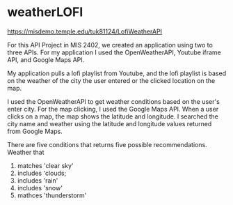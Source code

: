 # weatherLOFI
https://misdemo.temple.edu/tuk81124/LofiWeatherAPI

For this API Project in MIS 2402, we created an application using two to three APIs. For my application I used the OpenWeatherAPI, Youtube iframe API, and Google Maps API.

My application pulls a lofi playlist from Youtube, and the lofi playlist is based on the weather of the city the user entered or the clicked location on the map. 

I used the OpenWeatherAPI to get weather conditions based on the user's enter city. For the map clicking, I used the Google Maps API. When a user clicks on a map, the map shows the latitude and longitude. I searched the city name and weather using the latitude and longitude values returned from Google Maps. 

There are five conditions that returns five possible recommendations.
Weather that 
  1. matches 'clear sky'
  2. includes 'clouds;
  3. includes 'rain'
  4. includes 'snow'
  5. mathces 'thunderstorm'
